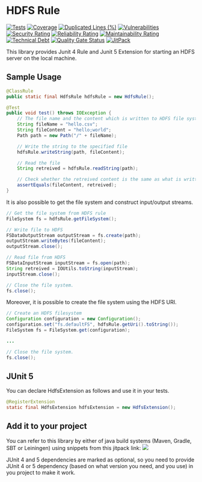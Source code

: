 # HDFS Rule

[![Tests](https://github.com/sahabpardaz/hdfs-rule/actions/workflows/maven.yml/badge.svg?branch=master)](https://github.com/sahabpardaz/hdfs-rule/actions/workflows/maven-verify.yml)
[![Coverage](https://sonarcloud.io/api/project_badges/measure?project=sahabpardaz_hdfs-rule&metric=coverage)](https://sonarcloud.io/dashboard?id=sahabpardaz_hdfs-rule)
[![Duplicated Lines (%)](https://sonarcloud.io/api/project_badges/measure?project=sahabpardaz_hdfs-rule&metric=duplicated_lines_density)](https://sonarcloud.io/dashboard?id=sahabpardaz_hdfs-rule)
[![Vulnerabilities](https://sonarcloud.io/api/project_badges/measure?project=sahabpardaz_hdfs-rule&metric=vulnerabilities)](https://sonarcloud.io/dashboard?id=sahabpardaz_hdfs-rule)
[![Security Rating](https://sonarcloud.io/api/project_badges/measure?project=sahabpardaz_hdfs-rule&metric=security_rating)](https://sonarcloud.io/dashboard?id=sahabpardaz_hdfs-rule)
[![Reliability Rating](https://sonarcloud.io/api/project_badges/measure?project=sahabpardaz_hdfs-rule&metric=reliability_rating)](https://sonarcloud.io/dashboard?id=sahabpardaz_hdfs-rule)
[![Maintainability Rating](https://sonarcloud.io/api/project_badges/measure?project=sahabpardaz_hdfs-rule&metric=sqale_rating)](https://sonarcloud.io/dashboard?id=sahabpardaz_hdfs-rule)
[![Technical Debt](https://sonarcloud.io/api/project_badges/measure?project=sahabpardaz_hdfs-rule&metric=sqale_index)](https://sonarcloud.io/dashboard?id=sahabpardaz_hdfs-rule)
[![Quality Gate Status](https://sonarcloud.io/api/project_badges/measure?project=sahabpardaz_hdfs-rule&metric=alert_status)](https://sonarcloud.io/dashboard?id=sahabpardaz_hdfs-rule)
[![JitPack](https://jitpack.io/v/sahabpardaz/hdfs-rule.svg)](https://jitpack.io/#sahabpardaz/hdfs-rule)

This library provides Junit 4 Rule and Junit 5 Extension for starting an HDFS server on the local machine.

## Sample Usage

```java
@ClassRule
public static final HdfsRule hdfsRule = new HdfsRule();

@Test
public void test() throws IOException {
    // The file name and the content which is written to HDFS file system
    String fileName = "hello.csv";
    String fileContent = "hello;world";
    Path path = new Path("/" + fileName);

    // Write the string to the specified file
    hdfsRule.writeString(path, fileContent);

    // Read the file
    String retreived = hdfsRule.readString(path);

    // Check whether the retreived content is the same as what is written before
    assertEquals(fileContent, retreived);
}
```

It is also possible to get the file system and construct input/output streams.

```java
// Get the file system from HDFS rule
FileSystem fs = hdfsRule.getFileSystem();

// Write file to HDFS
FSDataOutputStream outputStream = fs.create(path);
outputStream.writeBytes(fileContent);
outputStream.close();

// Read file from HDFS
FSDataInputStream inputStream = fs.open(path);
String retreived = IOUtils.toString(inputStream);
inputStream.close();

// Close the file system.
fs.close();
```

Moreover, it is possible to create the file system using the HDFS URI.

```java
// Create an HDFS filesystem
Configuration configuration = new Configuration();
configuration.set("fs.defaultFS", hdfsRule.getUri().toString());
FileSystem fs = FileSystem.get(configuration);

...

// Close the file system.
fs.close();
```

## JUnit 5

You can declare HdfsExtension as follows and use it in your tests.

```java
@RegisterExtension
static final HdfsExtension hdfsExtension = new HdfsExtension();
```

## Add it to your project
You can refer to this library by either of java build systems (Maven, Gradle, SBT or Leiningen)
using snippets from this jitpack link:
[![](https://jitpack.io/v/sahabpardaz/hdfs-rule.svg)](https://jitpack.io/#sahabpardaz/hdfs-rule)

JUnit 4 and 5 dependencies are marked as optional, so you need to provide JUnit 4 or 5 dependency
(based on what version you need, and you use) in you project to make it work.
